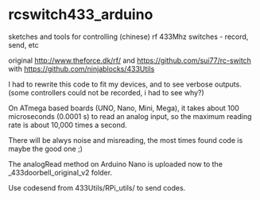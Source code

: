 # rcswitch433_arduino
sketches and tools for controlling (chinese) rf 433Mhz switches - record, send, etc  
  
original http://www.theforce.dk/rf/
and https://github.com/sui77/rc-switch with https://github.com/ninjablocks/433Utils  
 
 I had to rewrite this code to fit my devices, and to see verbose outputs. (some controllers could not be recorded, i had to see why?)  
   
 On ATmega based boards (UNO, Nano, Mini, Mega), 
 it takes about 100 microseconds (0.0001 s) to read an analog input, 
 so the maximum reading rate is about 10,000 times a second.
   
 There will be alwys noise and misreading, 
 the most times found code is maybe the good one ;)
 

The analogRead method on Arduino Nano is uploaded now to the _433doorbell_original_v2 folder.  

Use codesend from 433Utils/RPi_utils/ to send codes.

